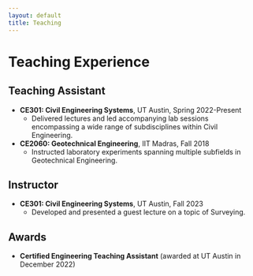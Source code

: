 ```yaml
---
layout: default
title: Teaching
---
```


# Teaching Experience

## Teaching Assistant

- **CE301: Civil Engineering Systems**, UT Austin, Spring 2022-Present
   - Delivered lectures and led accompanying lab sessions encompassing a wide range of subdisciplines within Civil Engineering.
- **CE2060: Geotechnical Engineering**, IIT Madras, Fall 2018
   - Instructed laboratory experiments spanning multiple subfields in Geotechnical Engineering.

## Instructor

- **CE301: Civil Engineering Systems**, UT Austin, Fall 2023
   - Developed and presented a guest lecture on a topic of Surveying.

## Awards
- **Certified Engineering Teaching Assistant** (awarded at UT Austin in December 2022)